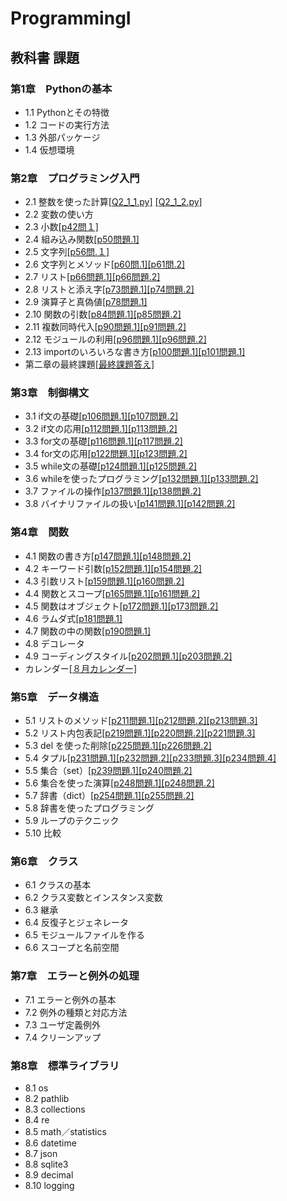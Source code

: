 # ProgrammingI
## 教科書 課題 
### 第1章　Pythonの基本
-  1.1 Pythonとその特徴
- 1.2 コードの実行方法
- 1.3 外部パッケージ
- 1.4 仮想環境
### 第2章　プログラミング入門
- 2.1 整数を使った計算[[Q2_1_1.py]](./CHAPTER02/Q2_1_1.py) [[Q2_1_2.py]](./CHAPTER02/Q2_1_2.py)
- 2.2 変数の使い方
- 2.3 小数[[p42問１]](./CHAPTER02/Q2_3_1.py)
- 2.4 組み込み関数[[p50問題.1]](./CHAPTER02/Q2_4_1.py)
- 2.5 文字列[[p56問.１]](./CHAPTER02/Q2_5_2.py)
- 2.6 文字列とメソッド[[p60問.1]](./CHAPTER02/Q2_6_1.py)[[p61問.2]](./CHAPTER02/Q2_6_2.py)
- 2.7 リスト[[p66問題.1]](./CHAPTER02/Q2_7_1.py)[[p66問題.2]](./CHAPTER02/Q2_7_2.py)
- 2.8 リストと添え字[[p73問題.1]](./CHAPTER02/Q2_8_1.py)[[p74問題.2]](./CHAPTER02/Q2_8_2.py)
- 2.9 演算子と真偽値[[p78問題.1]](./CHAPTER02/Q2_9_1.py)
- 2.10 関数の引数[[p84問題.1]](./CHAPTER02/Q2_10_1.py)[[p85問題.2]](./CHAPTER02/Q2_10_2.py)
- 2.11 複数同時代入[[p90問題.1]](./CHAPTER02/Q2_11_1.py)[[p91問題.2]](./CHAPTER02/Q2_11_2.py)
- 2.12 モジュールの利用[[p96問題.1]](./CHAPTER02/Q2_12_1.py)[[p96問題.2]](./CHAPTER02/Q2_12_2.py)
- 2.13 importのいろいろな書き方[[p100問題.1]](./CHAPTER02/Q2_13_1.py)[[p101問題.1]](./CHAPTER02/Q2_13_2.py)
- 第二章の最終課題[[最終課題答え]](./CHAPTER02/Q2_final.py)
### 第3章　制御構文
- 3.1 if文の基礎[[p106問題.1]](./CHAPTER03/Q3_1_1.py)[[p107問題.2]](./CHAPTER03/Q3_1_2.py)
- 3.2 if文の応用[[p112問題.1]](./CHAPTER03/Q3_2_1.py)[[p113問題.2]](./CHAPTER03/Q3_2_2.py)
- 3.3 for文の基礎[[p116問題.1]](./CHAPTER03/Q3_3_1.py)[[p117問題.2]](f./CHAPTER03/Q3_3_2.py)
- 3.4 for文の応用[[p122問題.1]](./CHAPTER03/Q3_4_1.py)[[p123問題.2]](./CHAPTER03/Q3_4_2.py)
- 3.5 while文の基礎[[p124問題.1]](./CHAPTER03/Q3_5_1.py)[[p125問題.2]](./CHAPTER03/Q3_5_2.py)
- 3.6 whileを使ったプログラミング[[p132問題.1]](./CHAPTER03/Q3_6_1.py)[[p133問題.2]](./CHAPTER03/Q3_6_2.py)
- 3.7 ファイルの操作[[p137問題.1]](./CHAPTER03/Q3_7_1.py)[[p138問題.2]](./CHAPTER03/Q3_7_2.py)
- 3.8 バイナリファイルの扱い[[p141問題.1]](./CHAPTER03/Q3_8_1.py)[[p142問題.2]](./CHAPTER03/Q3_8_2.py)
### 第4章　関数
- 4.1 関数の書き方[[p147問題.1]](./CHAPTER04/Q4_1_1.py)[[p148問題.2]](./CHAPTER04/Q4_1_2.py)
- 4.2 キーワード引数[[p152問題.1]](./CHAPTER04/Q4_2_1.py)[[p154問題.2]](./CHAPTER04/Q4_2_2.py)
- 4.3 引数リスト[[p159問題.1]](./CHAPTER04/Q4_3_1.py)[[p160問題.2]](./CHAPTER04/Q4_3_2.py)
- 4.4 関数とスコープ[[p165問題.1]](./CHAPTER04/Q4_4_1.py)[[p161問題.2]](./CHAPTER04/Q4_4_2.py)
- 4.5 関数はオブジェクト[[p172問題.1]](./CHAPTER04/Q4_5_1.py)[[p173問題.2]](./CHAPTER04/Q4_5_2.py)
- 4.6 ラムダ式[[p181問題.1]](./CHAPTER04/Q4_6_1.py)
- 4.7 関数の中の関数[[p190問題.1]](./CHAPTER04/Q4_7_1.py)
- 4.8 デコレータ
- 4.9 コーディングスタイル[[p202問題.1]](./CHAPTER04/Q4_9_1.py)[[p203問題.2]](./CHAPTER04/Q4_9_2.py)
- カレンダー[[８月カレンダー]](./CHAPTER04/r.py)
### 第5章　データ構造
- 5.1 リストのメソッド[[p211問題.1]](./CHAPTER05/Q5_1_1.py)[[p212問題.2]](./CHAPTER05/Q5_1_2.py)[[p213問題.3]](./CHAPTER05/Q5_1_3.py)
- 5.2 リスト内包表記[[p219問題.1]](./CHAPTER05/Q5_2_1.py)[[p220問題.2]](./CHAPTER05/Q5_2_2.py)[[p221問題.3]](./CHAPTER05/Q5_2_3.py)
- 5.3 del を使った削除[[p225問題.1]](./CHAPTER05/Q5_3_1,py)[[p226問題.2]](./CHAPTER05/Q5_3_2.py)
- 5.4 タプル[[p231問題.1]](./CHAPTER05/Q5_4_1.py)[[p232問題.2]](./CHAPTER05/Q5_4_2.py)[[p233問題.3]](./CHAPTER05/Q5_4_3.py)[[p234問題.4]](./CHAPTER05/Q5_4_4.py)
- 5.5 集合（set）[[p239問題.1]](./CHAPTER05/Q5_5_1.py)[[p240問題.2]](./CHAPTER05/Q5_5_2.py)
- 5.6 集合を使った演算[[p248問題.1]](./CHAPTER05/Q5_6_1.py)[[p248問題.2]](./CHAPTER05/Q5_6_2.py)
- 5.7 辞書（dict）[[p254問題.1]](./CHAPTER05/Q5_7_1.py)[[p255問題.2]](./CHPATER05/Q5_7_2.py)
- 5.8 辞書を使ったプログラミング
- 5.9 ループのテクニック
- 5.10 比較
### 第6章　クラス
- 6.1 クラスの基本
- 6.2 クラス変数とインスタンス変数
- 6.3 継承
- 6.4 反復子とジェネレータ
- 6.5 モジュールファイルを作る
- 6.6 スコープと名前空間
### 第7章　エラーと例外の処理
- 7.1 エラーと例外の基本
- 7.2 例外の種類と対応方法
- 7.3 ユーザ定義例外
- 7.4 クリーンアップ
### 第8章　標準ライブラリ
- 8.1 os
- 8.2 pathlib
- 8.3 collections
- 8.4 re
- 8.5 math／statistics
- 8.6 datetime
- 8.7 json
- 8.8 sqlite3
- 8.9 decimal
- 8.10 logging

